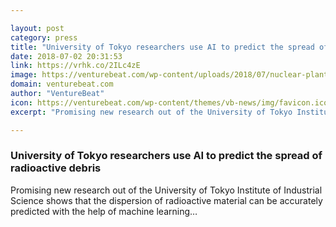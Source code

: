 ```yaml
---

layout: post
category: press
title: "University of Tokyo researchers use AI to predict the spread of radioactive debris"
date: 2018-07-02 20:31:53
link: https://vrhk.co/2ILc4zE
image: https://venturebeat.com/wp-content/uploads/2018/07/nuclear-plant.jpg?fit=919%2C571&strip=all
domain: venturebeat.com
author: "VentureBeat"
icon: https://venturebeat.com/wp-content/themes/vb-news/img/favicon.ico
excerpt: "Promising new research out of the University of Tokyo Institute of Industrial Science shows that the dispersion of radioactive material can be accurately predicted with the help of machine learning…"

---
```


### University of Tokyo researchers use AI to predict the spread of radioactive debris

Promising new research out of the University of Tokyo Institute of Industrial Science shows that the dispersion of radioactive material can be accurately predicted with the help of machine learning…